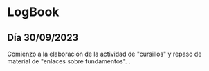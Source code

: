 # LogBook 
## Día 30/09/2023

Comienzo a la elaboración de la actividad de "cursillos" y repaso de material de "enlaces sobre fundamentos". .
